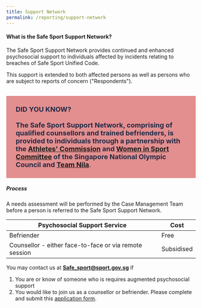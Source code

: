```yaml
---
title: Support Network
permalink: /reporting/support-network
---
```

#### What is the Safe Sport Support Network?

The Safe Sport Support Network provides continued and enhanced psychosocial support to individuals affected by incidents relating to breaches of Safe Sport Unified Code.

This support is extended to both affected persons as well as persons who are subject to reports of concern ("Respondents"). 


<br>
<div style="font-size:18px;color:#202945; background-color:#E38F8F; border:10px; padding:25px">
<b>DID YOU KNOW?</b>
	<br><br><b>The Safe Sport Support Network, comprising of qualified counsellors and trained befrienders, is provided to individuals through a partnership with the <a href="https://www.singaporeolympics.com/about-snoc/snoc-athletes-commission/"> Athletes' Commission</a> and <a href="https://www.singaporeolympics.com/snoc-women-in-sport-committee/">Women in Sport Committee</a> of the Singapore National Olympic Council and <a href="https://www.myactivesg.com/whats-on/team-nila-sport-volunteer-drive">Team Nila</a></b>.

</div>

##### Process

A needs assessment will be performed by the Case Management Team before a person is referred to the Safe Sport Support Network. <br>

| **Psychosocial Support Service** | **Cost**  | 
| -------- | -------- | 
| Befriender     | Free     | 
| Counsellor - either face-to-face or via remote session     | Subsidised    | 




You may contact us at **Safe_sport@sport.gov.sg**  if 
1. You are or know of someone who is requires augmented psychosocial support 
2. You would like to join us as a counsellor or befriender. Please complete and submit this [application form](https://form.gov.sg/618382ad02e9a7001507e3bb).